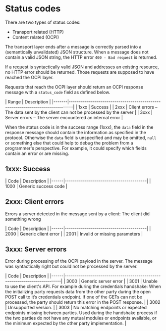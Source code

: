 # Status codes

There are two types of status codes:
- Transport related (HTTP)
- Content related (OCPI)

The transport layer ends after a message is correctly parsed into a (semantically unvalidated) JSON structure. When a message does not contain a valid JSON string, the HTTP error `400 - Bad request` is returned.

If a request is syntactically valid JSON and addresses an existing resource, no HTTP error should be returned. Those requests are supposed to have reached the OCPI layer.

Requests that reach the OCPI layer should return an OCPI response message with a `status_code` field as defined below.

<div><!-- ---------------------------------------------------------------------------- --></div>
| Range | Description                                                                    |
|-------|--------------------------------------------------------------------------------|
| 1xxx  | Success                                                                        |
| 2xxx  | Client errors – The data sent by the client can not be processed by the server |
| 3xxx  | Server errors – The server encountered an internal error                       |
<div><!-- ---------------------------------------------------------------------------- --></div>

When the status code is in the success range (1xxx), the `data` field in the response message should contain the information as specified in the protocol. Otherwise the `data` field is unspecified and may be omitted, `null` or something else that could help to debug the problem from a programmer's perspective. For example, it could specify which fields contain an error or are missing.


## 1xxx: Success

<div><!-- ---------------------------------------------------------------------------- --></div>
| Code | Description                             |
|------|-----------------------------------------|
| 1000 | Generic success code                    |
<div><!-- ---------------------------------------------------------------------------- --></div>


## 2xxx: Client errors

Errors a server detected in the message sent by a client: The client did something wrong

<div><!-- ---------------------------------------------------------------------------- --></div>
| Code | Description                             |
|------|-----------------------------------------|
| 2000 | Generic client error                    |
| 2001 | Invalid or missing parameters           |
<div><!-- ---------------------------------------------------------------------------- --></div>


## 3xxx: Server errors

Error during processing of the OCPI payload in the server. The message was syntactically right but could not be processed by the server.

<div><!-- ---------------------------------------------------------------------------- --></div>
| Code | Description                                                                |
|------|----------------------------------------------------------------------------|
| 3000 | Generic server error                                                       |
| 3001 | Unable to use the client's API. For example during the credentials handshake: When the initializing party requests data from the other party during the open POST call to it’s credentials endpoint. If one of the GETs can not be processed, the party should return this error in the POST response. |
| 3002 | Unsupported version.                                                       |
| 3003 | No matching endpoints or expected endpoints missing between parties. Used during the handshake process if the two parties do not have any mutual modules or endpoints available, or the minimum expected by the other party implementation. |
<div><!-- ---------------------------------------------------------------------------- --></div>
